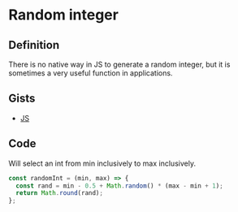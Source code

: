 # Random integer

## Definition
There is no native way in JS to generate a random integer, but it is sometimes a
very useful function in applications.

## Gists
- [JS](/gists/random-int.js)

## Code
Will select an int from min inclusively to max inclusively.
```Javascript
const randomInt = (min, max) => {
  const rand = min - 0.5 + Math.random() * (max - min + 1);
  return Math.round(rand);
};
```
